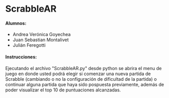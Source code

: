 # ScrabbleAR

#### Alumnos: 
*  Andrea Verónica Goyechea
*  Juan Sebastian Montalivet
*  Julián Feregotti

#### Instrucciones:
Ejecutando el archivo "ScrabbleAR.py" desde python se abrira el menu de juego en donde usted podrá elegir
si comenzar una nueva partida de Scrabble (cambiando o no la configuración de dificultad de la partida) o continuar
alguna partida que haya sido pospuesta previamente, además de poder visualizar el top 10 de puntuaciones alcanzadas.
